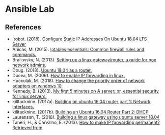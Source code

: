 # Ansible Lab

## References

- !robot.  (2018).  [Configure Static IP Addresses On Ubuntu 18.04 LTS Server](https://websiteforstudents.com/configure-static-ip-addresses-on-ubuntu-18-04-beta/)
- Anicas, M. (2015). [Iptables essentials: Common firewall rules and commands.](https://www.digitalocean.com/community/tutorials/iptables-essentials-common-firewall-rules-and-commands)
- Brailovsky, N. (2013). [Setting up a linux gateway/router, a guide for non network admins.](https://monoinfinito.wordpress.com/series/setting-up-a-linux-gatewayrouter-a-guide-for-non-network-admins/)
- Doug. (2018). [Ubuntu 18.04 as a router.](https://askubuntu.com/questions/1050816/ubuntu-18-04-as-a-router)
- Ducea, M. (2006). [How to enable IP forwarding in linux.](http://www.ducea.com/2006/08/01/how-to-enable-ip-forwarding-in-linux/)
- Hucculak, M. (2018). [How to change the priority order of network adapters on windows 10.](https://www.windowscentral.com/how-change-priority-order-network-adapters-windows-10)
- Kennedy, B. (2013). [My first 5 minutes on A server; or, essential security for linux servers.](https://plusbryan.com/my-first-5-minutes-on-a-server-or-essential-security-for-linux-servers)
- killtacknine. (2017a). [Building an ubuntu 16.04 router part 1: Network interfaces.](https://killtacknine.com/building-an-ubuntu-16-04-router-part-1-network-interfaces/)
- killtacknine. (2017b). [Building an Ubuntu 16.04 Router Part 2: DHCP](https://killtacknine.com/building-an-ubuntu-16-04-router-part-2-dhcp/)
- Laurenson, T. (2018). [Building a linux gateway using ubuntu server 18.04](https://www.thomaslaurenson.com/blog/2018/07/05/building-a-ubuntu-linux-gateway/)
- Taheri, H., & Carvalho, E. (2013). [How to make IP forwarding permanent? Retrieved from ](https://askubuntu.com/questions/311053/how-to-make-ip-forwarding-permanent)